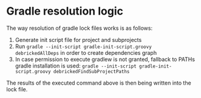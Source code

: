 # Gradle resolution logic

The way resolution of gradle lock files works is as follows:

1. Generate init script file for project and subprojects
2. Run `gradle --init-script gradle-init-script.groovy debrickedAllDeps` in order to create dependencies graph 
3. In case permission to execute gradlew is not granted, fallback to PATHs gradle installation is used: `gradle --init-script gradle-init-script.groovy debrickedFindSubProjectPaths` 

The results of the executed command above is then being written into the lock file.
